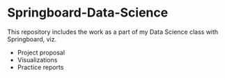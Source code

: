 # Springboard-Data-Science

This repository includes the work as a part of my Data Science class with Springboard, viz.

- Project proposal
- Visualizations
- Practice reports
